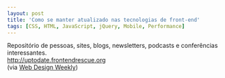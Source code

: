 ```yaml
---
layout: post
title: 'Como se manter atualizado nas tecnologias de front-end'
tags: [CSS, HTML, JavaScript, jQuery, Mobile, Performance]
---
```


Repositório de pessoas, sites, blogs, newsletters, podcasts e conferências interessantes.<br>
<http://uptodate.frontendrescue.org><br>
(via [Web Design Weekly](http://web-design-weekly.com/2013/05/27/web-design-weekly-90))
